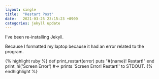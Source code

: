 ```yaml
---
layout: single
title:  "Restart Post"
date:   2021-03-25 23:15:23 +0900
categories: jekyll update
---
```


I've been re-installing Jekyll.

Because I formatted my laptop because it had an error related to the program. 


{% highlight ruby %}
def print_restart(error)
  puts "#{name}! Restart!"
end
print_hi('Screen Error')
#=> prints 'Screen Error! Restart!' to STDOUT.
{% endhighlight %}